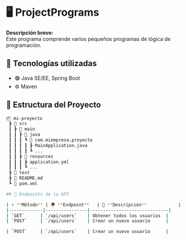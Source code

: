 # 🖥️ ProjectPrograms

**Descripción breve:**  
Este programa comprende varios pequeños programas de lógica de programación. 

## 🚀 Tecnologías utilizadas  
- 🟢 Java SE/EE, Spring Boot  
- ⚙️ Maven  

## 📂 Estructura del Proyecto  
```bash
📦 mi-proyecto
 ┣ 📂 src
 ┃ ┣ 📂 main
 ┃ ┃ ┣ 📂 java
 ┃ ┃ ┃ ┗ 📂 com.miempresa.proyecto
 ┃ ┃ ┃ ┃ ┣ MainApplication.java
 ┃ ┃ ┃ ┃ ┗ ...
 ┃ ┃ ┣ 📂 resources
 ┃ ┃ ┃ ┣ application.yml
 ┃ ┃ ┃ ┗ ...
 ┣ 📂 test
 ┣ 📄 README.md
 ┗ 📄 pom.xml

## 📜 Endpoints de la API  

| ⚡ **Método** | 🌍 **Endpoint**   | 📄 **Descripción**            |
|-------------|----------------|------------------------------|
| `GET`      | `/api/users`    | Obtener todos los usuarios  |
| `POST`     | `/api/users`    | Crear un nuevo usuario      |

| `POST`     | `/api/users`    | Crear un nuevo usuario      |




